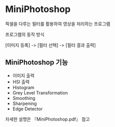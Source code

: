 # MiniPhotoshop

픽셀을 다루는 필터를 활용하여 영상을 처리하는 프로그램

프로그램의 동작 방식

[이미지 등록] -> [필터 선택] -> [필터 결과 출력]

## MiniPhotoshop 기능
- 이미지 출력
- HSI 출력
- Histogram
- Grey Level Transformation
- Smoothing
- Sharpening
- Edge Detector

자세한 설명은 『MiniPhotoshop.pdf』 참고
